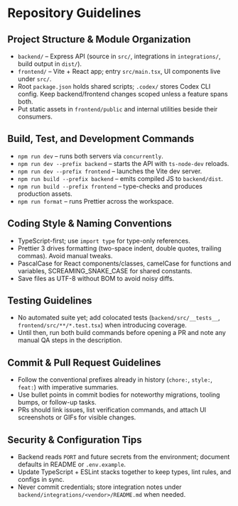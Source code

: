# Repository Guidelines

## Project Structure & Module Organization

- `backend/` – Express API (source in `src/`, integrations in `integrations/`, build output in `dist/`).
- `frontend/` – Vite + React app; entry `src/main.tsx`, UI components live under `src/`.
- Root `package.json` holds shared scripts; `.codex/` stores Codex CLI config. Keep backend/frontend changes scoped unless a feature spans both.
- Put static assets in `frontend/public` and internal utilities beside their consumers.

## Build, Test, and Development Commands

- `npm run dev` – runs both servers via `concurrently`.
- `npm run dev --prefix backend` – starts the API with `ts-node-dev` reloads.
- `npm run dev --prefix frontend` – launches the Vite dev server.
- `npm run build --prefix backend` – emits compiled JS to `backend/dist`.
- `npm run build --prefix frontend` – type-checks and produces production assets.
- `npm run format` – runs Prettier across the workspace.

## Coding Style & Naming Conventions

- TypeScript-first; use `import type` for type-only references.
- Prettier 3 drives formatting (two-space indent, double quotes, trailing commas). Avoid manual tweaks.
- PascalCase for React components/classes, camelCase for functions and variables, SCREAMING_SNAKE_CASE for shared constants.
- Save files as UTF-8 without BOM to avoid noisy diffs.

## Testing Guidelines

- No automated suite yet; add colocated tests (`backend/src/__tests__`, `frontend/src/**/*.test.tsx`) when introducing coverage.
- Until then, run both build commands before opening a PR and note any manual QA steps in the description.

## Commit & Pull Request Guidelines

- Follow the conventional prefixes already in history (`chore:`, `style:`, `feat:`) with imperative summaries.
- Use bullet points in commit bodies for noteworthy migrations, tooling bumps, or follow-up tasks.
- PRs should link issues, list verification commands, and attach UI screenshots or GIFs for visible changes.

## Security & Configuration Tips

- Backend reads `PORT` and future secrets from the environment; document defaults in README or `.env.example`.
- Update TypeScript + ESLint stacks together to keep types, lint rules, and configs in sync.
- Never commit credentials; store integration notes under `backend/integrations/<vendor>/README.md` when needed.
